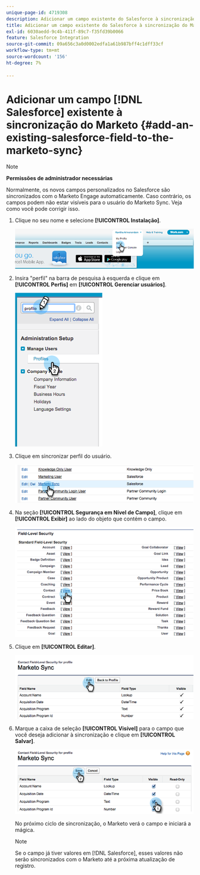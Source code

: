 ```yaml
---
unique-page-id: 4719308
description: Adicionar um campo existente do Salesforce à sincronização do Marketo - Documentação do Marketo - Documentação do produto
title: Adicionar um campo existente do Salesforce à sincronização do Marketo
exl-id: 6030aedd-9c4b-411f-89c7-f35fd39b0066
feature: Salesforce Integration
source-git-commit: 09a656c3a0d0002edfa1a61b987bff4c1dff33cf
workflow-type: tm+mt
source-wordcount: '156'
ht-degree: 7%

---
```


# Adicionar um campo [!DNL Salesforce] existente à sincronização do Marketo {#add-an-existing-salesforce-field-to-the-marketo-sync}

>[!NOTE]
>
>**Permissões de administrador necessárias**

Normalmente, os novos campos personalizados no Salesforce são sincronizados com o Marketo Engage automaticamente. Caso contrário, os campos podem não estar visíveis para o usuário do Marketo Sync. Veja como você pode corrigir isso.

1. Clique no seu nome e selecione **[!UICONTROL Instalação]**.

   ![](assets/add-an-existing-salesforce-field-to-the-marketo-sync-1.png)

1. Insira &quot;perfil&quot; na barra de pesquisa à esquerda e clique em **[!UICONTROL Perfis]** em **[!UICONTROL Gerenciar usuários]**.

   ![](assets/add-an-existing-salesforce-field-to-the-marketo-sync-2.png)

1. Clique em sincronizar perfil do usuário.

   ![](assets/add-an-existing-salesforce-field-to-the-marketo-sync-3.png)

1. Na seção **[!UICONTROL Segurança em Nível de Campo]**, clique em **[!UICONTROL Exibir]** ao lado do objeto que contém o campo.

   ![](assets/add-an-existing-salesforce-field-to-the-marketo-sync-4.png)

1. Clique em **[!UICONTROL Editar]**.

   ![](assets/add-an-existing-salesforce-field-to-the-marketo-sync-5.png)

1. Marque a caixa de seleção **[!UICONTROL Visível]** para o campo que você deseja adicionar à sincronização e clique em **[!UICONTROL Salvar]**.

   ![](assets/add-an-existing-salesforce-field-to-the-marketo-sync-6.png)

   No próximo ciclo de sincronização, o Marketo verá o campo e iniciará a mágica.

   >[!NOTE]
   >
   > Se o campo já tiver valores em [!DNL Salesforce], esses valores não serão sincronizados com o Marketo até a próxima atualização de registro.
